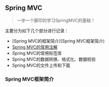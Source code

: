 ## Spring MVC 

> 一步一个脚印的学习SpringMVC的基础！

主要分为如下几个部分进行记录：
- [Spring MVC的框架简介](Spring MVC框架简介)
- [Spring MVC的常用注解](document/常用注解.md)
- Spring MVC的常用标签库
- Spring MVC的数据转换、格式化、数据校验
- Spring MVC的文件上传和下载

### Spring MVC框架简介

>



